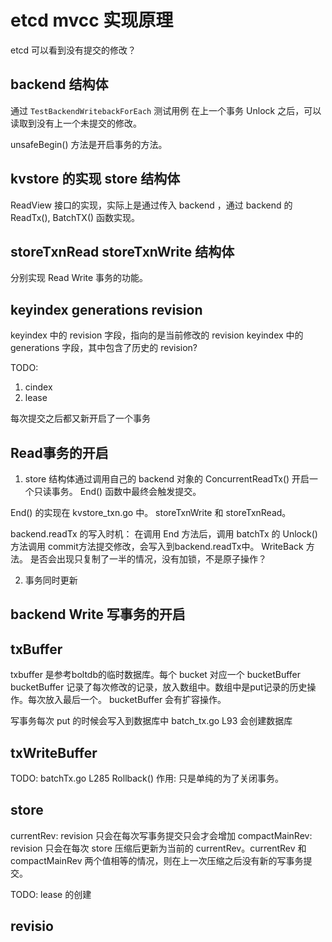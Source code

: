# etcd mvcc 实现原理

etcd 可以看到没有提交的修改？

## backend 结构体
通过 `TestBackendWritebackForEach` 测试用例
在上一个事务 Unlock 之后，可以读取到没有上一个未提交的修改。

unsafeBegin() 方法是开启事务的方法。

## kvstore 的实现 store 结构体
ReadView 接口的实现，实际上是通过传入 backend ，通过 backend 的 ReadTx(), BatchTX() 函数实现。

## storeTxnRead storeTxnWrite 结构体
分别实现 Read Write 事务的功能。


## keyindex generations revision
keyindex 中的 revision 字段，指向的是当前修改的 revision
keyindex 中的 generations 字段，其中包含了历史的 revision?

TODO:
1. cindex
2. lease

每次提交之后都又新开启了一个事务

## Read事务的开启
1. store 结构体通过调用自己的 backend 对象的 ConcurrentReadTx() 开启一个只读事务。
End() 函数中最终会触发提交。

End() 的实现在 kvstore_txn.go 中。 storeTxnWrite 和 storeTxnRead。

backend.readTx 的写入时机： 在调用 End 方法后，调用 batchTx 的 Unlock() 方法调用 commit方法提交修改，会写入到backend.readTx中。 WriteBack 方法。 
是否会出现只复制了一半的情况，没有加锁，不是原子操作？


2. 事务同时更新


## backend Write 写事务的开启

## txBuffer
txbuffer 是参考boltdb的临时数据库。每个 bucket 对应一个 bucketBuffer
bucketBuffer 记录了每次修改的记录，放入数组中。数组中是put记录的历史操作。每次放入最后一个。
bucketBuffer 会有扩容操作。

写事务每次 put 的时候会写入到数据库中 batch_tx.go L93 会创建数据库

## txWriteBuffer 
TODO: batchTx.go L285 Rollback() 作用: 只是单纯的为了关闭事务。


## store
currentRev: revision 只会在每次写事务提交只会才会增加
compactMainRev: revision 只会在每次 store 压缩后更新为当前的 currentRev。currentRev 和 compactMainRev 两个值相等的情况，则在上一次压缩之后没有新的写事务提交。


TODO: lease 的创建



## revisio

